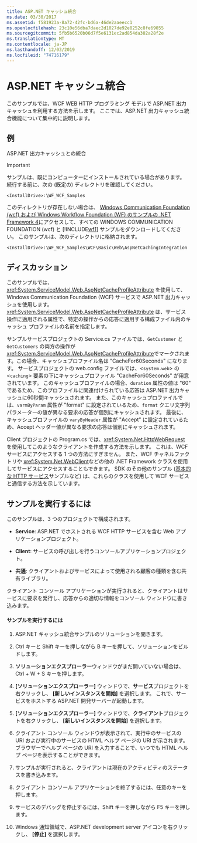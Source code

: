 ```yaml
---
title: ASP.NET キャッシュ統合
ms.date: 03/30/2017
ms.assetid: f581923a-8a72-42fc-bd6a-46de2aaeecc1
ms.openlocfilehash: 23c10e56dba7daec2d1027de92e8252c8fe69055
ms.sourcegitcommit: 5fb5b6520b06d7f5e6131ec2ad854da302a28f2e
ms.translationtype: MT
ms.contentlocale: ja-JP
ms.lasthandoff: 12/03/2019
ms.locfileid: "74716179"
---
```

# <a name="aspnet-caching-integration"></a>ASP.NET キャッシュ統合

このサンプルでは、WCF WEB HTTP プログラミング モデルで ASP.NET 出力キャッシュを利用する方法を示します。 ここでは、ASP.NET 出力キャッシュ統合機能について集中的に説明します。

## <a name="demonstrates"></a>例

ASP.NET 出力キャッシュとの統合

> [!IMPORTANT]
> サンプルは、既にコンピューターにインストールされている場合があります。 続行する前に、次の (既定の) ディレクトリを確認してください。
>
> `<InstallDrive>:\WF_WCF_Samples`
>
> このディレクトリが存在しない場合は、 [Windows Communication Foundation (wcf) および Windows Workflow Foundation (WF) のサンプルの .NET Framework 4](https://www.microsoft.com/download/details.aspx?id=21459)にアクセスして、すべての WINDOWS COMMUNICATION FOUNDATION (wcf) と [!INCLUDE[wf1](../../../../includes/wf1-md.md)] サンプルをダウンロードしてください。 このサンプルは、次のディレクトリに格納されます。
>
> `<InstallDrive>:\WF_WCF_Samples\WCF\Basic\Web\AspNetCachingIntegration`

## <a name="discussion"></a>ディスカッション

このサンプルでは、<xref:System.ServiceModel.Web.AspNetCacheProfileAttribute> を使用して、Windows Communication Foundation (WCF) サービスで ASP.NET 出力キャッシュを使用します。 <xref:System.ServiceModel.Web.AspNetCacheProfileAttribute> は、サービス操作に適用される属性で、特定の操作からの応答に適用する構成ファイル内のキャッシュ プロファイルの名前を指定します。

サンプルサービスプロジェクトの Service.cs ファイルでは、`GetCustomer` と `GetCustomers` の両方の操作が <xref:System.ServiceModel.Web.AspNetCacheProfileAttribute>でマークされます。この場合、キャッシュプロファイル名は "CacheFor60Seconds" になります。 サービスプロジェクトの web.config ファイルでは、<`system.web`> の <`caching`> 要素の下にキャッシュプロファイル "CacheFor60Seconds" が用意されています。 このキャッシュプロファイルの場合、`duration` 属性の値は "60" であるため、このプロファイルに関連付けられている応答は ASP.NET 出力キャッシュに60秒間キャッシュされます。 また、このキャッシュプロファイルでは、`varmByParam` 属性が "format" に設定されているため、`format` クエリ文字列パラメーターの値が異なる要求の応答が個別にキャッシュされます。 最後に、キャッシュプロファイルの `varyByHeader` 属性が "Accept" に設定されているため、Accept ヘッダー値が異なる要求の応答は個別にキャッシュされます。

Client プロジェクトの Program.cs では、<xref:System.Net.HttpWebRequest> を使用してこのようなクライアントを作成する方法を示します。 これは、WCF サービスにアクセスする 1 つの方法にすぎません。 また、WCF チャネルファクトリや <xref:System.Net.WebClient>などの他の .NET Framework クラスを使用してサービスにアクセスすることもできます。 SDK のその他のサンプル ([基本的な HTTP サービス](../../../../docs/framework/wcf/samples/basic-http-service.md)サンプルなど) は、これらのクラスを使用して WCF サービスと通信する方法を示しています。

## <a name="to-run-the-sample"></a>サンプルを実行するには

このサンプルは、3 つのプロジェクトで構成されます。

- **Service**: ASP.NET でホストされる WCF HTTP サービスを含む Web アプリケーションプロジェクト。

- **Client**: サービスの呼び出しを行うコンソールアプリケーションプロジェクト。

- **共通**: クライアントおよびサービスによって使用される顧客の種類を含む共有ライブラリ。

クライアント コンソール アプリケーションが実行されると、クライアントはサービスに要求を発行し、応答からの適切な情報をコンソール ウィンドウに書き込みます。

#### <a name="to-run-the-sample"></a>サンプルを実行するには

1. ASP.NET キャッシュ統合サンプルのソリューションを開きます。

2. Ctrl キーと Shift キーを押しながら B キーを押して、ソリューションをビルドします。

3. **ソリューションエクスプローラー**ウィンドウがまだ開いていない場合は、Ctrl + W + S キーを押します。

4. **[ソリューションエクスプローラー]** ウィンドウで、**サービス**プロジェクトを右クリックし、 **[新しいインスタンスを開始]** を選択します。 これで、サービスをホストする ASP.NET 開発サーバーが起動します。

5. **[ソリューションエクスプローラー]** ウィンドウで、**クライアント**プロジェクトを右クリックし、 **[新しいインスタンスを開始]** を選択します。

6. クライアント コンソール ウィンドウが表示されて、実行中のサービスの URI および実行中のサービスの HTML ヘルプ ページの URI が示されます。 ブラウザーでヘルプ ページの URI を入力することで、いつでも HTML ヘルプ ページを表示することができます。

7. サンプルが実行されると、クライアントは現在のアクティビティのステータスを書き込みます。

8. クライアント コンソール アプリケーションを終了するには、任意のキーを押します。

9. サービスのデバッグを停止するには、Shift キーを押しながら F5 キーを押します。

10. Windows 通知領域で、ASP.NET development server アイコンを右クリックし、 **[停止]** を選択します。
